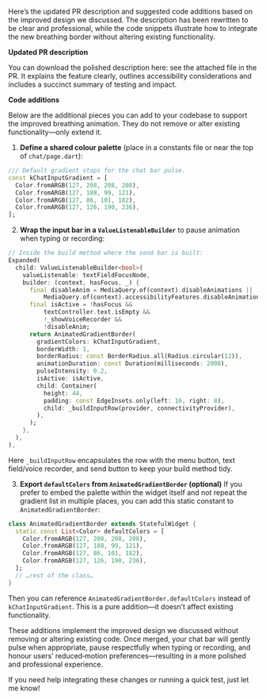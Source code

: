 Here’s the updated PR description and suggested code additions based on the improved design we discussed.  The description has been rewritten to be clear and professional, while the code snippets illustrate how to integrate the new breathing border without altering existing functionality.

**Updated PR description**

You can download the polished description here: see the attached file in the PR.  It explains the feature clearly, outlines accessibility considerations and includes a succinct summary of testing and impact.

**Code additions**

Below are the additional pieces you can add to your codebase to support the improved breathing animation.  They do not remove or alter existing functionality—only extend it.

1. **Define a shared colour palette** (place in a constants file or near the top of `chat/page.dart`):

```dart
/// Default gradient stops for the chat bar pulse.
const kChatInputGradient = [
  Color.fromARGB(127, 208, 208, 208),
  Color.fromARGB(127, 188, 99, 121),
  Color.fromARGB(127, 86, 101, 182),
  Color.fromARGB(127, 126, 190, 236),
];
```

2. **Wrap the input bar in a `ValueListenableBuilder`** to pause animation when typing or recording:

```dart
// Inside the build method where the send bar is built:
Expanded(
  child: ValueListenableBuilder<bool>(
    valueListenable: textFieldFocusNode,
    builder: (context, hasFocus, _) {
      final disableAnim = MediaQuery.of(context).disableAnimations ||
          MediaQuery.of(context).accessibilityFeatures.disableAnimations;
      final isActive = !hasFocus &&
          textController.text.isEmpty &&
          !_showVoiceRecorder &&
          !disableAnim;
      return AnimatedGradientBorder(
        gradientColors: kChatInputGradient,
        borderWidth: 1,
        borderRadius: const BorderRadius.all(Radius.circular(12)),
        animationDuration: const Duration(milliseconds: 2000),
        pulseIntensity: 0.2,
        isActive: isActive,
        child: Container(
          height: 44,
          padding: const EdgeInsets.only(left: 16, right: 8),
          child: _buildInputRow(provider, connectivityProvider),
        ),
      );
    },
  ),
),
```

Here `_buildInputRow` encapsulates the row with the menu button, text field/voice recorder, and send button to keep your build method tidy.

3. **Export `defaultColors` from `AnimatedGradientBorder` (optional)**
If you prefer to embed the palette within the widget itself and not repeat the gradient list in multiple places, you can add this static constant to `AnimatedGradientBorder`:

```dart
class AnimatedGradientBorder extends StatefulWidget {
  static const List<Color> defaultColors = [
    Color.fromARGB(127, 208, 208, 208),
    Color.fromARGB(127, 188, 99, 121),
    Color.fromARGB(127, 86, 101, 182),
    Color.fromARGB(127, 126, 190, 236),
  ];
  // …rest of the class…
}
```

Then you can reference `AnimatedGradientBorder.defaultColors` instead of `kChatInputGradient`.  This is a pure addition—it doesn’t affect existing functionality.

These additions implement the improved design we discussed without removing or altering existing code.  Once merged, your chat bar will gently pulse when appropriate, pause respectfully when typing or recording, and honour users’ reduced‑motion preferences—resulting in a more polished and professional experience.

If you need help integrating these changes or running a quick test, just let me know!
